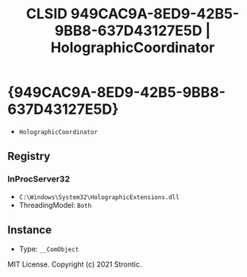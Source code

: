 ﻿---
title: "CLSID 949CAC9A-8ED9-42B5-9BB8-637D43127E5D | HolographicCoordinator"
excerpt: What is COM-Object CLSID 949CAC9A-8ED9-42B5-9BB8-637D43127E5D?
---

# {949CAC9A-8ED9-42B5-9BB8-637D43127E5D}

* `HolographicCoordinator`

## Registry


### InProcServer32

* `C:\Windows\System32\HolographicExtensions.dll`
* ThreadingModel: `Both`

## Instance

* Type: `__ComObject`

MIT License. Copyright (c) 2021 Strontic.



